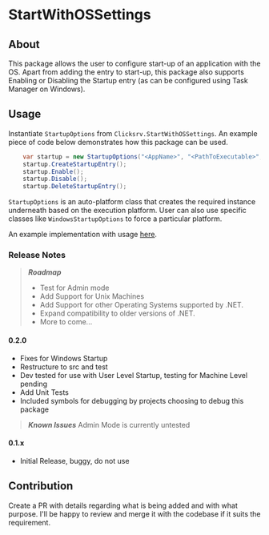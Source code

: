 # StartWithOSSettings

## About
This package allows the user to configure start-up of an application with the OS. Apart from adding the entry to start-up, this package also supports Enabling or Disabling the Startup entry (as can be configured using Task Manager on Windows).

## Usage
Instantiate `StartupOptions` from `Clicksrv.StartWithOSSettings`. An example piece of code below demonstrates how this package can be used.

```csharp
    var startup = new StartupOptions("<AppName>", "<PathToExecutable>", "<AnyArgumentsToBeSupplied>", global: false);
    startup.CreateStartupEntry();
    startup.Enable();
    startup.Disable();
    startup.DeleteStartupEntry();
```

`StartupOptions` is an auto-platform class that creates the required instance underneath based on the execution platform. User can also use specific classes like `WindowsStartupOptions` to force a particular platform.

An example implementation with usage [here](https://github.com/clicksrv/HIRD/blob/master/server/src/HIRD/AppSettings.cs).

### Release Notes

> <b><i>Roadmap</b></i>
> - Test for Admin mode
> - Add Support for Unix Machines
> - Add Support for other Operating Systems supported by .NET.
> - Expand compatibility to older versions of .NET.
> - More to come...

#### 0.2.0
- Fixes for Windows Startup
- Restructure to src and test
- Dev tested for use with User Level Startup, testing for Machine Level pending
- Add Unit Tests
- Included symbols for debugging by projects choosing to debug this package

> <b><i>Known Issues</b></i>
> Admin Mode is currently untested

#### 0.1.x
- Initial Release, buggy, do not use

## Contribution
Create a PR with details regarding what is being added and with what purpose. I'll be happy to review and merge it with the codebase if it suits the requirement.
